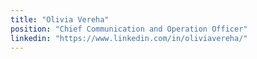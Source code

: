 ```yaml
---
title: "Olivia Vereha"
position: "Chief Communication and Operation Officer"
linkedin: "https://www.linkedin.com/in/oliviavereha/"
---
```

